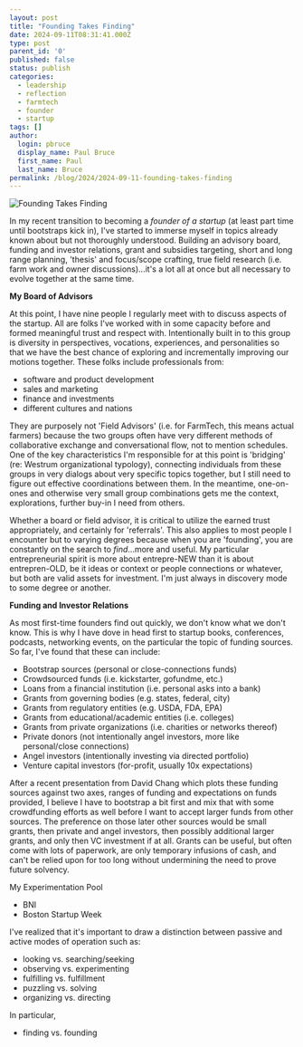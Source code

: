 ```yaml
---
layout: post
title: "Founding Takes Finding"
date: 2024-09-11T08:31:41.000Z
type: post
parent_id: '0'
published: false
status: publish
categories:
  - leadership
  - reflection
  - farmtech
  - founder
  - startup
tags: []
author:
  login: pbruce
  display_name: Paul Bruce
  first_name: Paul
  last_name: Bruce
permalink: /blog/2024/2024-09-11-founding-takes-finding
---
```


![Founding Takes Finding](/assets/images/2024/2024-09-11-founding-takes-finding.jpg)

In my recent transition to becoming a *founder of a startup* (at least part time until bootstraps kick in), I've started to immerse myself in topics already known about but not thoroughly understood. Building an advisory board, funding and investor relations, grant and subsidies targeting, short and long range planning, 'thesis' and focus/scope crafting, true field research (i.e. farm work and owner discussions)...it's a lot all at once but all necessary to evolve together at the same time.

**My Board of Advisors**

At this point, I have nine people I regularly meet with to discuss aspects of the startup. All are folks I've worked with in some capacity before and formed meaningful trust and respect with. Intentionally built in to this group is diversity in perspectives, vocations, experiences, and personalities so that we have the best chance of exploring and incrementally improving our motions together. These folks include professionals from:

* software and product development
* sales and marketing
* finance and investments
* different cultures and nations

They are purposely not 'Field Advisors' (i.e. for FarmTech, this means actual farmers) because the two groups often have very different methods of collaborative exchange and conversational flow, not to mention schedules. One of the key characteristics I'm responsible for at this point is 'bridging' (re: Westrum organizational typology), connecting individuals from these groups in very dialogs about very specific topics together, but I still need to figure out effective coordinations between them. In the meantime, one-on-ones and otherwise very small group combinations gets me the context, explorations, further buy-in I need from others.

Whether a board or field advisor, it is critical to utilize the earned trust appropriately, and certainly for 'referrals'. This also applies to most people I encounter but to varying degrees because when you are 'founding', you are constantly on the search to *find*...more and useful. My particular entrepreneurial spirit is more about entrepre-NEW than it is about entrepren-OLD, be it ideas or context or people connections or whatever, but both are valid assets for investment. I'm just always in discovery mode to some degree or another.

**Funding and Investor Relations**

As most first-time founders find out quickly, we don't know what we don't know. This is why I have dove in head first to startup books, conferences, podcasts, networking events, on the particular the topic of funding sources. So far, I've found that these can include:

* Bootstrap sources (personal or close-connections funds)
* Crowdsourced funds (i.e. kickstarter, gofundme, etc.)
* Loans from a financial institution (i.e. personal asks into a bank)
* Grants from governing bodies (e.g. states, federal, city)
* Grants from regulatory entities (e.g. USDA, FDA, EPA)
* Grants from educational/academic entities (i.e. colleges)
* Grants from private organizations (i.e. charities or networks thereof)
* Private donors (not intentionally angel investors, more like personal/close connections)
* Angel investors (intentionally investing via directed portfolio)
* Venture capital investors (for-profit, usually 10x expectations)

After a recent presentation from David Chang which plots these funding sources against two axes, ranges of funding and expectations on funds provided, I believe I have to bootstrap a bit first and mix that with some crowdfunding efforts as well before I want to accept larger funds from other sources. The preference on those later other sources would be small grants, then private and angel investors, then possibly additional larger grants, and only then VC investment if at all. Grants can be useful, but often come with lots of paperwork, are only temporary infusions of cash, and can't be relied upon for too long without undermining the need to prove future solvency.


My Experimentation Pool

* BNI
* Boston Startup Week


I've realized that it's important to draw a distinction between passive and active modes of operation such as:

* looking vs. searching/seeking
* observing vs. experimenting
* fulfilling vs. fulfillment
* puzzling vs. solving
* organizing vs. directing

In particular, 
* finding vs. founding